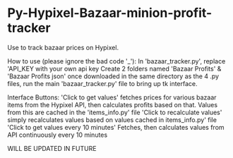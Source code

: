 # Py-Hypixel-Bazaar-minion-profit-tracker
Use to track bazaar prices on Hypixel.

How to use (please ignore the bad code '_'):
In 'bazaar_tracker.py', replace 'API_KEY with your own api key
Create 2 folders named 'Bazaar Profits' & 'Bazaar Profits json' once downloaded in the same directory as the 4 .py files, run the main 'bazaar_tracker.py' file to bring up tk interface. 

Interface Buttons:
  'Click to get values' fetches prices for various bazaar items from the Hypixel API, then calculates profits based on that. Values from this are cached in the 'items_info.py' file
  'Click to recalculate values' simply recalculates values based on values cached in items_info.py' file
  'Click to get values every 10 minutes' Fetches, then calculates values from API continuously every 10 minutes

WILL BE UPDATED IN FUTURE

